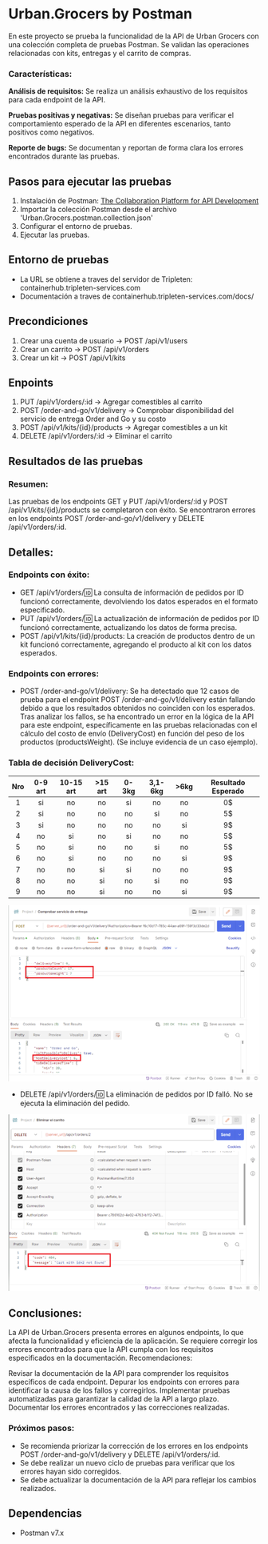 # Urban.Grocers by Postman

En este proyecto se prueba la funcionalidad de la API de Urban Grocers con una colección completa de pruebas Postman. Se validan las operaciones relacionadas con kits, entregas y el carrito de compras.

### Características:

**Análisis de requisitos:** Se realiza un análisis exhaustivo de los requisitos para cada endpoint de la API.

**Pruebas positivas y negativas:** Se diseñan pruebas para verificar el comportamiento esperado de la API en diferentes escenarios, tanto positivos como negativos.

**Reporte de bugs:** Se documentan y reportan de forma clara los errores encontrados durante las pruebas.

## Pasos para ejecutar las pruebas

1. Instalación de Postman: [The Collaboration Platform for API Development](https://www.postman.com/)
2. Importar la colección Postman desde el archivo 'Urban.Grocers.postman.collection.json'
3. Configurar el entorno de pruebas.
4. Ejecutar las pruebas.

## Entorno de pruebas
* La URL se obtiene a traves del servidor de Tripleten: containerhub.tripleten-services.com
* Documentación a traves de containerhub.tripleten-services.com/docs/

## Precondiciones
1. Crear una cuenta de usuario -> POST /api/v1/users
2. Crear un carrito -> POST /api/v1/orders
3. Crear un kit -> POST /api/v1/kits
   
## Enpoints
1. PUT /api/v1/orders/:id -> Agregar comestibles al carrito 
2. POST /order-and-go/v1/delivery -> Comprobar disponibilidad del servicio de entrega Order and Go y su costo
3. POST /api/v1/kits/{id}/products -> Agregar comestibles a un kit 
4. DELETE /api/v1/orders/:id -> Eliminar el carrito

## Resultados de las pruebas

### Resumen:

Las pruebas de los endpoints GET y PUT /api/v1/orders/:id y POST /api/v1/kits/{id}/products se completaron con éxito.
Se encontraron errores en los endpoints POST /order-and-go/v1/delivery y DELETE /api/v1/orders/:id.

## Detalles:

### Endpoints con éxito:

* GET /api/v1/orders/:id: La consulta de información de pedidos por ID funcionó correctamente, devolviendo los datos esperados en el formato especificado.
* PUT /api/v1/orders/:id: La actualización de información de pedidos por ID funcionó correctamente, actualizando los datos de forma precisa.
* POST /api/v1/kits/{id}/products: La creación de productos dentro de un kit funcionó correctamente, agregando el producto al kit con los datos esperados.

### Endpoints con errores:

* POST /order-and-go/v1/delivery: Se ha detectado que 12 casos de prueba para el endpoint POST /order-and-go/v1/delivery están fallando debido a que los resultados obtenidos no coinciden con los esperados. Tras analizar los fallos, se ha encontrado un error en la lógica de la API para este endpoint, específicamente en las pruebas relacionadas con el cálculo del costo de envío (DeliveryCost) en función del peso de los productos (productsWeight). (Se incluye evidencia de un caso ejemplo).


### Tabla de decisión DeliveryCost:
|Nro| 0-9 art| 10-15 art| >15 art | 0-3kg    | 3,1-6kg  | >6kg     | Resultado Esperado|
|:---:|:-------:|:--------:|:--------:|:--------:|:--------:|:--------:|:-----------------:|
| 1| si      | no       | no      | si       | no       | no       |        0$         |
| 2| si      | no       | no      | no       | si       | no       |        5$         |
| 3| si      | no       | no      | no       | no       | si       |        9$         |
| 4| no      | si       | no      | si       | no       | no       |        5$         |
| 5| no      | si       | no      | no       | si       | no       |        5$         |
| 6| no      | si       | no      | no       | no       | si       |        9$         |
| 7| no      | no       | si      | si       | no       | no       |        9$         |
| 8| no      | no       | si      | no       | si       | no       |        9$         |
| 9| no      | no       | si      | no       | no       | si       |        9$         |

![Evidencia de Error para endpoints](bug_deliverycost.PNG)

* DELETE /api/v1/orders/:id: La eliminación de pedidos por ID falló. No se ejecuta la eliminación del pedido.

![Evidencia de Error para endpoints](bug_delete.png)


## Conclusiones:

La API de Urban.Grocers presenta errores en algunos endpoints, lo que afecta la funcionalidad y eficiencia de la aplicación.
Se requiere corregir los errores encontrados para que la API cumpla con los requisitos especificados en la documentación.
Recomendaciones:

Revisar la documentación de la API para comprender los requisitos específicos de cada endpoint.
Depurar los endpoints con errores para identificar la causa de los fallos y corregirlos.
Implementar pruebas automatizadas para garantizar la calidad de la API a largo plazo.
Documentar los errores encontrados y las correcciones realizadas.

### Próximos pasos:

* Se recomienda priorizar la corrección de los errores en los endpoints POST /order-and-go/v1/delivery y DELETE /api/v1/orders/:id.
* Se debe realizar un nuevo ciclo de pruebas para verificar que los errores hayan sido corregidos.
* Se debe actualizar la documentación de la API para reflejar los cambios realizados.

## Dependencias

* Postman v7.x

